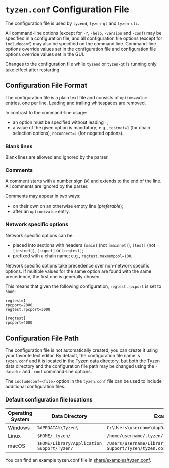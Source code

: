 # `tyzen.conf` Configuration File

The configuration file is used by `tyzend`, `tyzen-qt` and `tyzen-cli`.

All command-line options (except for `-?`, `-help`, `-version` and `-conf`) may be specified in a configuration file, and all configuration file options (except for `includeconf`) may also be specified on the command line. Command-line options override values set in the configuration file and configuration file options override values set in the GUI.

Changes to the configuration file while `tyzend` or `tyzen-qt` is running only take effect after restarting.

## Configuration File Format

The configuration file is a plain text file and consists of `option=value` entries, one per line. Leading and trailing whitespaces are removed.

In contrast to the command-line usage:
- an option must be specified without leading `-`;
- a value of the given option is mandatory; e.g., `testnet=1` (for chain selection options), `noconnect=1` (for negated options).

### Blank lines

Blank lines are allowed and ignored by the parser.

### Comments

A comment starts with a number sign (`#`) and extends to the end of the line. All comments are ignored by the parser.

Comments may appear in two ways:
- on their own on an otherwise empty line (_preferable_);
- after an `option=value` entry.

### Network specific options

Network specific options can be:
- placed into sections with headers `[main]` (not `[mainnet]`), `[test]` (not `[testnet]`), `[signet]` or `[regtest]`;
- prefixed with a chain name; e.g., `regtest.maxmempool=100`.

Network specific options take precedence over non-network specific options.
If multiple values for the same option are found with the same precedence, the
first one is generally chosen.

This means that given the following configuration, `regtest.rpcport` is set to `3000`:

```
regtest=1
rpcport=2000
regtest.rpcport=3000

[regtest]
rpcport=4000
```

## Configuration File Path

The configuration file is not automatically created; you can create it using your favorite text editor. By default, the configuration file name is `tyzen.conf` and it is located in the Tyzen data directory, but both the Tyzen data directory and the configuration file path may be changed using the `-datadir` and `-conf` command-line options.

The `includeconf=<file>` option in the `tyzen.conf` file can be used to include additional configuration files.

### Default configuration file locations

Operating System | Data Directory | Example Path
-- | -- | --
Windows | `%APPDATA%\Tyzen\` | `C:\Users\username\AppData\Roaming\Tyzen\tyzen.conf`
Linux | `$HOME/.tyzen/` | `/home/username/.tyzen/tyzen.conf`
macOS | `$HOME/Library/Application Support/Tyzen/` | `/Users/username/Library/Application Support/Tyzen/tyzen.conf`

You can find an example tyzen.conf file in [share/examples/tyzen.conf](../share/examples/tyzen.conf).
